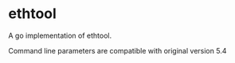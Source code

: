# ethtool

A go implementation of ethtool. 

Command line parameters are compatible with original version 5.4